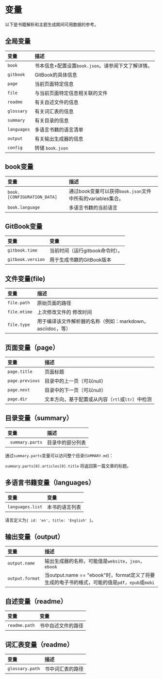 # 变量

以下是书籍解析和主题生成期间可用数据的参考。

## 全局变量

| 变量  | 描述  |
| :------------ | :------------ |
| `book`  | 书本信息+配置设置`book.json`。请参阅下文了解详情。  |
| `gitbook`  | GitBook的具体信息  |
| `page`  | 当前页面特定信息  |
| `file`  | 与当前页面特定信息相关联的文件  |
| `readme`  | 有关自述文件的信息  |
| `glossary`  | 有关词汇表的信息  |
| `summary`  | 有关目录的信息  |
| `languages`  | 多语言书籍的语言清单  |
| `output`  | 有关输出生成器的信息  |
| `config`  | 转储 `book.json`  |

## book变量

| 变量  | 描述  |
| :------------ | :------------ |
| `book.[CONFIGURATION_DATA]`  |  通过book变量可以获得`book.json`文件中所有的variables集合。 |
| `book.language `| 多语言书籍的当前语言  |

## GitBook变量

| 变量  | 变量  |
| :------------ | :------------ |
| `gitbook.time`  | 当前时间（运行gitbook命令时）。  |
| `gitbook.version`  | 用于生成书籍的GitBook版本  |

## 文件变量(file)

| 变量  | 描述  |
| :------------ | :------------ |
| `file.path`  | 原始页面的路径  |
| `file.mtime`  | 上次修改文件的 修改时间  |
| `file.type`  | 用于编译该文件解析器的名称（例如：markdown，asciidoc，等）  |

## 页面变量（page）

| 变量  | 描述  |
| :------------ | :------------ |
| `page.title`  | 页面标题  |
| `page.previous`  | 目录中的上一页（可以null）  |
| `page.next`  | 目录中的下一页（可以null）  |
| `page.dir`  | 文本方向，基于配置或从内容（`rtl`或`ltr`）中检测  |

## 目录变量（summary）

| 变量  | 描述  |
| :------------ | :------------ |
|` summary.parts`  | 目录中的部分列表  |

通过`summary.parts`变量可以访问整个目录(`SUMMARY.md`)：

`summary.parts[0].articles[0].title` 将返回第一篇文章的标题。

## 多语言书籍变量（languages）

| 变量  | 变量  |
| :------------ | :------------ |
| `languages.list`  | 本书的语言列表  |

语言定义为`{ id: 'en', title: 'English' }`。

## 输出变量（output）

| 变量  | 描述  |
| :------------ | :------------ |
| `output.name`  | 输出生成器的名称，可能值是`website`，`json`，`ebook`  |
| `output.format`  | 当output.name == "ebook"时，format定义了将要生成的电子书的格式，可能的值是`pdf`，`epub`或`mobi`  |

## 自述变量（readme）

| 变量  | 变量  |
| :------------ | :------------ |
| `readme.path`  | 书中自述文件的路径  |

## 词汇表变量（readme）

| 变量  | 描述  |
| :------------ | :------------ |
| `glossary.path`  | 书中词汇表的路径  |

